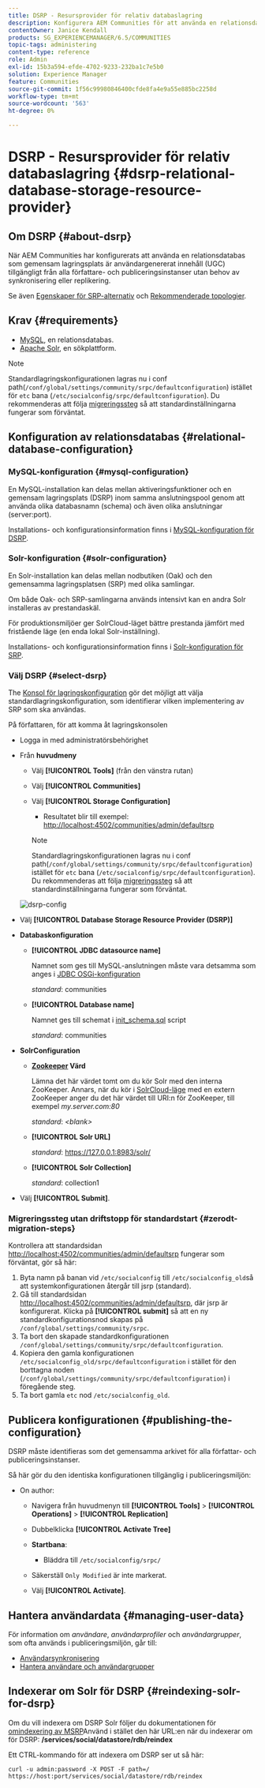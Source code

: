 ```yaml
---
title: DSRP - Resursprovider för relativ databaslagring
description: Konfigurera AEM Communities för att använda en relationsdatabas som gemensam lagringsplats
contentOwner: Janice Kendall
products: SG_EXPERIENCEMANAGER/6.5/COMMUNITIES
topic-tags: administering
content-type: reference
role: Admin
exl-id: 15b3a594-efde-4702-9233-232ba1c7e5b0
solution: Experience Manager
feature: Communities
source-git-commit: 1f56c99980846400cfde8fa4e9a55e885bc2258d
workflow-type: tm+mt
source-wordcount: '563'
ht-degree: 0%

---
```


# DSRP - Resursprovider för relativ databaslagring {#dsrp-relational-database-storage-resource-provider}

## Om DSRP {#about-dsrp}

När AEM Communities har konfigurerats att använda en relationsdatabas som gemensam lagringsplats är användargenererat innehåll (UGC) tillgängligt från alla författare- och publiceringsinstanser utan behov av synkronisering eller replikering.

Se även [Egenskaper för SRP-alternativ](working-with-srp.md#characteristics-of-srp-options) och [Rekommenderade topologier](topologies.md).

## Krav {#requirements}

* [MySQL](#mysql-configuration), en relationsdatabas.
* [Apache Solr](#solr-configuration), en sökplattform.

>[!NOTE]
>
>Standardlagringskonfigurationen lagras nu i conf path(`/conf/global/settings/community/srpc/defaultconfiguration`) istället för `etc` bana (`/etc/socialconfig/srpc/defaultconfiguration`). Du rekommenderas att följa [migreringssteg](#zerodt-migration-steps) så att standardinställningarna fungerar som förväntat.

## Konfiguration av relationsdatabas {#relational-database-configuration}

### MySQL-konfiguration {#mysql-configuration}

En MySQL-installation kan delas mellan aktiveringsfunktioner och en gemensam lagringsplats (DSRP) inom samma anslutningspool genom att använda olika databasnamn (schema) och även olika anslutningar (server:port).

Installations- och konfigurationsinformation finns i [MySQL-konfiguration för DSRP](dsrp-mysql.md).

### Solr-konfiguration {#solr-configuration}

En Solr-installation kan delas mellan nodbutiken (Oak) och den gemensamma lagringsplatsen (SRP) med olika samlingar.

Om både Oak- och SRP-samlingarna används intensivt kan en andra Solr installeras av prestandaskäl.

För produktionsmiljöer ger SolrCloud-läget bättre prestanda jämfört med fristående läge (en enda lokal Solr-inställning).

Installations- och konfigurationsinformation finns i [Solr-konfiguration för SRP](solr.md).

### Välj DSRP {#select-dsrp}

The [Konsol för lagringskonfiguration](srp-config.md) gör det möjligt att välja standardlagringskonfiguration, som identifierar vilken implementering av SRP som ska användas.

På författaren, för att komma åt lagringskonsolen

* Logga in med administratörsbehörighet
* Från **huvudmeny**

   * Välj **[!UICONTROL Tools]** (från den vänstra rutan)
   * Välj **[!UICONTROL Communities]**
   * Välj **[!UICONTROL Storage Configuration]**

      * Resultatet blir till exempel: [http://localhost:4502/communities/admin/defaultsrp](http://localhost:4502/communities/admin/defaultsrp)

     >[!NOTE]
     >
     >Standardlagringskonfigurationen lagras nu i conf path(`/conf/global/settings/community/srpc/defaultconfiguration`) istället för `etc` bana (`/etc/socialconfig/srpc/defaultconfiguration`). Du rekommenderas att följa [migreringssteg](#zerodt-migration-steps) så att standardinställningarna fungerar som förväntat.

  ![dsrp-config](assets/dsrp-config.png)

* Välj **[!UICONTROL Database Storage Resource Provider (DSRP)]**
* **Databaskonfiguration**

   * **[!UICONTROL JDBC datasource name]**

     Namnet som ges till MySQL-anslutningen måste vara detsamma som anges i [JDBC OSGi-konfiguration](dsrp-mysql.md#configurejdbcconnections)

     *standard*: communities

   * **[!UICONTROL Database name]**

     Namnet ges till schemat i [init_schema.sql](dsrp-mysql.md#obtain-the-sql-script) script

     *standard*: communities

* **SolrConfiguration**

   * **[Zookeeper](https://solr.apache.org/guide/6_6/using-zookeeper-to-manage-configuration-files.html) Värd**

     Lämna det här värdet tomt om du kör Solr med den interna ZooKeeper. Annars, när du kör i [SolrCloud-läge](solr.md#solrcloud-mode) med en extern ZooKeeper anger du det här värdet till URI:n för ZooKeeper, till exempel *my.server.com:80*

     *standard*: *&lt;blank>*

   * **[!UICONTROL Solr URL]**

     *standard*: https://127.0.0.1:8983/solr/

   * **[!UICONTROL Solr Collection]**

     *standard*: collection1

* Välj **[!UICONTROL Submit]**.

### Migreringssteg utan driftstopp för standardstart {#zerodt-migration-steps}

Kontrollera att standardsidan [http://localhost:4502/communities/admin/defaultsrp](http://localhost:4502/communities/admin/defaultsrp) fungerar som förväntat, gör så här:

1. Byta namn på banan vid `/etc/socialconfig` till `/etc/socialconfig_old`så att systemkonfigurationen återgår till jsrp (standard).
1. Gå till standardsidan [http://localhost:4502/communities/admin/defaultsrp](http://localhost:4502/communities/admin/defaultsrp), där jsrp är konfigurerat. Klicka på **[!UICONTROL submit]** så att en ny standardkonfigurationsnod skapas på `/conf/global/settings/community/srpc`.
1. Ta bort den skapade standardkonfigurationen `/conf/global/settings/community/srpc/defaultconfiguration`.
1. Kopiera den gamla konfigurationen `/etc/socialconfig_old/srpc/defaultconfiguration` i stället för den borttagna noden (`/conf/global/settings/community/srpc/defaultconfiguration`) i föregående steg.
1. Ta bort gamla `etc` nod `/etc/socialconfig_old`.

## Publicera konfigurationen {#publishing-the-configuration}

DSRP måste identifieras som det gemensamma arkivet för alla författar- och publiceringsinstanser.

Så här gör du den identiska konfigurationen tillgänglig i publiceringsmiljön:

* On author:

   * Navigera från huvudmenyn till **[!UICONTROL Tools]** > **[!UICONTROL Operations]** > **[!UICONTROL Replication]**
   * Dubbelklicka **[!UICONTROL Activate Tree]**
   * **Startbana**:

      * Bläddra till `/etc/socialconfig/srpc/`

   * Säkerställ `Only Modified` är inte markerat.
   * Välj **[!UICONTROL Activate]**.

## Hantera användardata {#managing-user-data}

För information om *användare*, *användarprofiler* och *användargrupper*, som ofta används i publiceringsmiljön, går till:

* [Användarsynkronisering](sync.md)
* [Hantera användare och användargrupper](users.md)

## Indexerar om Solr för DSRP {#reindexing-solr-for-dsrp}

Om du vill indexera om DSRP Solr följer du dokumentationen för [omindexering av MSRP](msrp.md#msrp-reindex-tool)Använd i stället den här URL:en när du indexerar om för DSRP: **/services/social/datastore/rdb/reindex**

Ett CTRL-kommando för att indexera om DSRP ser ut så här:

```shell
curl -u admin:password -X POST -F path=/ https://host:port/services/social/datastore/rdb/reindex
```
